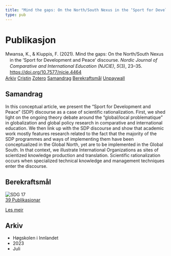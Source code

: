 ```yaml
---
title: "Mind the gaps: On the North/South Nexus in the ‘Sport for Development and Peace’ discourse"
type: pub
---
```

<h1>Publikasjon</h1>
<article id="csl-bib-container-W6KKGX5C" class="csl-bib-container">
  <div class="csl-bib-body" style="line-height: 1.35; padding-left: 1em; text-indent:-1em;">
  <div class="csl-entry">Mwansa, K., &amp; Kiuppis, F. (2021). Mind the gaps: On the North/South Nexus in the &#x2018;Sport for Development and Peace&#x2019; discourse. <i>Nordic Journal of Comparative and International Education (NJCIE)</i>, <i>5</i>(3), 23&#x2013;35. <a href="https://doi.org/10.7577/njcie.4464">https://doi.org/10.7577/njcie.4464</a></div>
</div>
  <div class="csl-bib-buttons">
    <a href="#taxonomy-article-W6KKGX5C" class="csl-bib-button">Arkiv</a>
    <a href="https://app.cristin.no/results/show.jsf?id=2161200" alt="Cristin URL" class="csl-bib-button">Cristin</a>
    <a href="http://zotero.org/groups/5022929/items/W6KKGX5C" alt="Zotero URL" class="csl-bib-button">Zotero</a>
    <a href="#abstract-article-W6KKGX5C" class="csl-bib-button">Samandrag</a>
    <a href="#sdg-article-W6KKGX5C" class="csl-bib-button">Berekraftsmål</a>
    <a href="https://journals.oslomet.no/index.php/nordiccie/article/download/4464/4121" class="csl-bib-button">Unpaywall</a>
  </div>
  <div id="csl-bib-meta-container-W6KKGX5C"></div>
</article>
<div id="csl-bib-meta-W6KKGX5C" class="csl-bib-meta">
  <article id="abstract-article-W6KKGX5C" class="abstract-article">
    <h1>Samandrag</h1>
    In this conceptual article, we present the “Sport for Development and Peace” (SDP) discourse as a case of scientific rationalization. First, we shed light on the ongoing theory debate around the “global/local problematique” in globalization and global policy research in comparative and international education. We then link up with the SDP discourse and show that academic work mostly features research related to the fact that the majority of the SDP programmes and ways of implementing them have been conceptualized in the Global North, yet are to be implemented in the Global South. In that context, we illustrate International Organizations as sites of scientized knowledge production and translation. Scientific rationalization occurs when specialized technical knowledge and management techniques enter the discourse.
  </article>
  <article id="sdg-article-W6KKGX5C" class="sdg-article">
    <h1>Berekraftsmål</h1>
    <div class="sdg-container"><div id="sdg17" class="sdg">
<img src="{{< params subfolder >}}images/sdg/sdg17_no.png" class="image" alt="SDG 17">
<div class="sdg-overlay">
<a href="{{< params subfolder >}}no/archive/?sdg=17#archive" class="sdg-publication-count"><span>39</span> Publikasjonar</a>
<p><a href="https://www.fn.no/om-fn/fns-baerekraftsmaal/samarbeid-for-aa-naa-maalene?lang=nno-NO" class="sdg-read-more">Les meir</a></p>
</div>
</div></div>
  </article>
  <article id="taxonomy-article-W6KKGX5C" class="taxonomy-article">
    <h1>Arkiv</h1>
    <ul>
      <li>Høgskolen i Innlandet</li>
      <li>2023</li>
      <li>Juli</li>
    </ul>
  </article>
</div>
